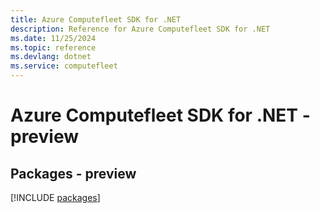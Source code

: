 ```yaml
---
title: Azure Computefleet SDK for .NET
description: Reference for Azure Computefleet SDK for .NET
ms.date: 11/25/2024
ms.topic: reference
ms.devlang: dotnet
ms.service: computefleet
---
```

# Azure Computefleet SDK for .NET - preview
## Packages - preview
[!INCLUDE [packages](computefleet-index.md)]